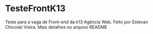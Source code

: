 # TesteFrontK13
Teste para a vaga de Front-end da k13 Agẽncia Web. Feito por Estevan Chicoski Vieira. Mais detalhes no arquivo README
